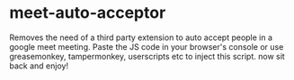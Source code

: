 # meet-auto-acceptor
Removes the need of a third party extension to auto accept people in a google meet meeting. Paste the JS code in your browser's console or use greasemonkey, tampermonkey, userscripts etc to inject this script. now sit back and enjoy!
